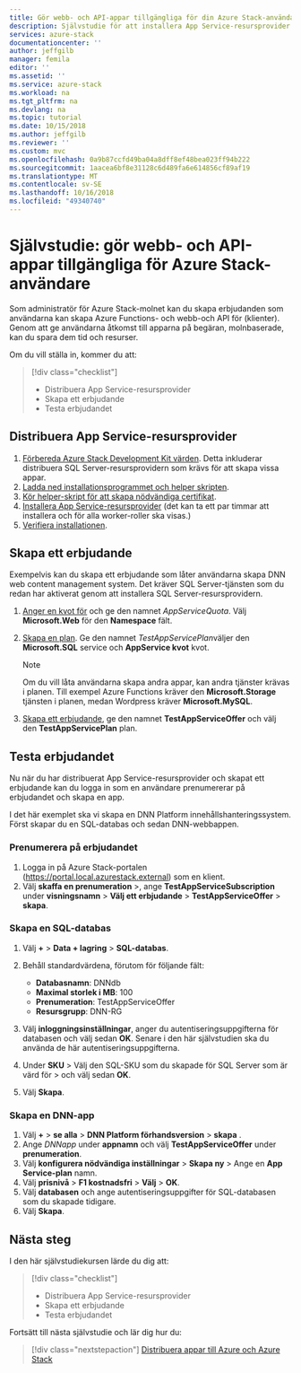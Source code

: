 ```yaml
---
title: Gör webb- och API-appar tillgängliga för din Azure Stack-användare | Microsoft Docs
description: Självstudie för att installera App Service-resursprovider och skapa erbjuder möjligheten att skapa webb- och API-appar som ger Azure Stack-användare.
services: azure-stack
documentationcenter: ''
author: jeffgilb
manager: femila
editor: ''
ms.assetid: ''
ms.service: azure-stack
ms.workload: na
ms.tgt_pltfrm: na
ms.devlang: na
ms.topic: tutorial
ms.date: 10/15/2018
ms.author: jeffgilb
ms.reviewer: ''
ms.custom: mvc
ms.openlocfilehash: 0a9b87ccfd49ba04a8dff8ef48bea023ff94b222
ms.sourcegitcommit: 1aacea6bf8e31128c6d489fa6e614856cf89af19
ms.translationtype: MT
ms.contentlocale: sv-SE
ms.lasthandoff: 10/16/2018
ms.locfileid: "49340740"
---
```

# <a name="tutorial-make-web-and-api-apps-available-to-your-azure-stack-users"></a>Självstudie: gör webb- och API-appar tillgängliga för Azure Stack-användare

Som administratör för Azure Stack-molnet kan du skapa erbjudanden som användarna kan skapa Azure Functions- och webb-och API för (klienter). Genom att ge användarna åtkomst till apparna på begäran, molnbaserade, kan du spara dem tid och resurser.

Om du vill ställa in, kommer du att:

> [!div class="checklist"]
> * Distribuera App Service-resursprovider
> * Skapa ett erbjudande
> * Testa erbjudandet

## <a name="deploy-the-app-service-resource-provider"></a>Distribuera App Service-resursprovider

1. [Förbereda Azure Stack Development Kit värden](azure-stack-app-service-before-you-get-started.md). Detta inkluderar distribuera SQL Server-resursprovidern som krävs för att skapa vissa appar.
2. [Ladda ned installationsprogrammet och helper skripten](azure-stack-app-service-deploy.md).
3. [Kör helper-skript för att skapa nödvändiga certifikat](azure-stack-app-service-deploy.md).
4. [Installera App Service-resursprovider](azure-stack-app-service-deploy.md) (det kan ta ett par timmar att installera och för alla worker-roller ska visas.)
5. [Verifiera installationen](azure-stack-app-service-deploy.md#validate-the-app-service-on-azure-stack-installation).

## <a name="create-an-offer"></a>Skapa ett erbjudande

Exempelvis kan du skapa ett erbjudande som låter användarna skapa DNN web content management system. Det kräver SQL Server-tjänsten som du redan har aktiverat genom att installera SQL Server-resursprovidern.

1.  [Anger en kvot för](azure-stack-setting-quotas.md) och ge den namnet *AppServiceQuota*. Välj **Microsoft.Web** för den **Namespace** fält.
2.  [Skapa en plan](azure-stack-create-plan.md). Ge den namnet *TestAppServicePlan*väljer den **Microsoft.SQL** service och **AppService kvot** kvot.

    > [!NOTE]
    > Om du vill låta användarna skapa andra appar, kan andra tjänster krävas i planen. Till exempel Azure Functions kräver den **Microsoft.Storage** tjänsten i planen, medan Wordpress kräver **Microsoft.MySQL**.

3.  [Skapa ett erbjudande](azure-stack-create-offer.md), ge den namnet **TestAppServiceOffer** och välj den **TestAppServicePlan** plan.

## <a name="test-the-offer"></a>Testa erbjudandet

Nu när du har distribuerat App Service-resursprovider och skapat ett erbjudande kan du logga in som en användare prenumererar på erbjudandet och skapa en app.

I det här exemplet ska vi skapa en DNN Platform innehållshanteringssystem. Först skapar du en SQL-databas och sedan DNN-webbappen.

### <a name="subscribe-to-the-offer"></a>Prenumerera på erbjudandet

1. Logga in på Azure Stack-portalen (https://portal.local.azurestack.external) som en klient.
2. Välj **skaffa en prenumeration** >, ange **TestAppServiceSubscription** under **visningsnamn** > **Välj ett erbjudande**  >  **TestAppServiceOffer** > **skapa**.

### <a name="create-a-sql-database"></a>Skapa en SQL-databas

1. Välj **+**  >  **Data + lagring** > **SQL-databas**.
2. Behåll standardvärdena, förutom för följande fält:

    - **Databasnamn**: DNNdb
    - **Maximal storlek i MB**: 100
    - **Prenumeration**: TestAppServiceOffer
    - **Resursgrupp**: DNN-RG

3. Välj **inloggningsinställningar**, anger du autentiseringsuppgifterna för databasen och välj sedan **OK**. Senare i den här självstudien ska du använda de här autentiseringsuppgifterna.
4. Under **SKU** > Välj den SQL-SKU som du skapade för SQL Server som är värd för > och välj sedan **OK**.
5. Välj **Skapa**.

### <a name="create-a-dnn-app"></a>Skapa en DNN-app

1. Välj **+**  >  **se alla** > **DNN Platform förhandsversion** > **skapa** .
2. Ange *DNNapp* under **appnamn** och välj **TestAppServiceOffer** under **prenumeration**.
3. Välj **konfigurera nödvändiga inställningar** > **Skapa ny** > Ange en **App Service-plan** namn.
4. Välj **prisnivå** > **F1 kostnadsfri** > **Välj** > **OK**.
5. Välj **databasen** och ange autentiseringsuppgifter för SQL-databasen som du skapade tidigare.
6. Välj **Skapa**.

## <a name="next-steps"></a>Nästa steg

I den här självstudiekursen lärde du dig att:

> [!div class="checklist"]
> * Distribuera App Service-resursprovider
> * Skapa ett erbjudande
> * Testa erbjudandet

Fortsätt till nästa självstudie och lär dig hur du:

> [!div class="nextstepaction"]
> [Distribuera appar till Azure och Azure Stack](user/azure-stack-solution-pipeline.md)
